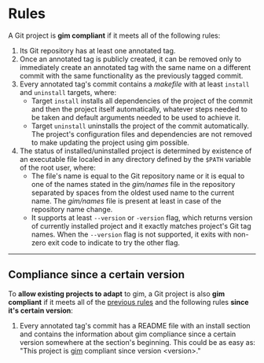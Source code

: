 # Rules

A Git project is **gim compliant** if it meets all of the following rules:

1. Its Git repository has at least one annotated tag.
2. Once an annotated tag is publicly created, it can be removed only to immediately create an annotated tag with the same name on a different commit with the same functionality as the previously tagged commit.
3. Every annotated tag's commit contains a *makefile* with at least `install` and `uninstall` targets, where:
   * Target `install` installs all dependencies of the project of the commit and then the project itself automatically, whatever steps needed to be taken and default arguments needed to be used to achieve it.
   * Target `uninstall` uninstalls the project of the commit automatically. The project's configuration files and dependencies are not removed to make updating the project using gim possible.
4. The status of installed/uninstalled project is determined by existence of an executable file localed in any directory defined by the `$PATH` variable of the root user, where:
   * The file's name is equal to the Git repository name or it is equal to one of the names stated in the *gim/names* file in the repository separated by spaces from the oldest used name to the current name. The *gim/names* file is present at least in case of the repository name change.
   * It supports at least `--version` or `-version` flag, which returns version of currently installed project and it exactly matches project's Git tag names. When the `--version` flag is not supported, it exits with non-zero exit code to indicate to try the other flag.

---

## Compliance since a certain version

To **allow existing projects to adapt** to gim, a Git project is also **gim compliant** if it meets all of the [previous rules](#rules) and the following rules **since it's certain version**:

1. Every annotated tag's commit has a README file with an install section and contains the information about gim compliance since a certain version somewhere at the section's beginning. This could be as easy as: "This project is [gim](https://gitlab.com/dominiksalvet/gim) compliant since version \<version\>."
